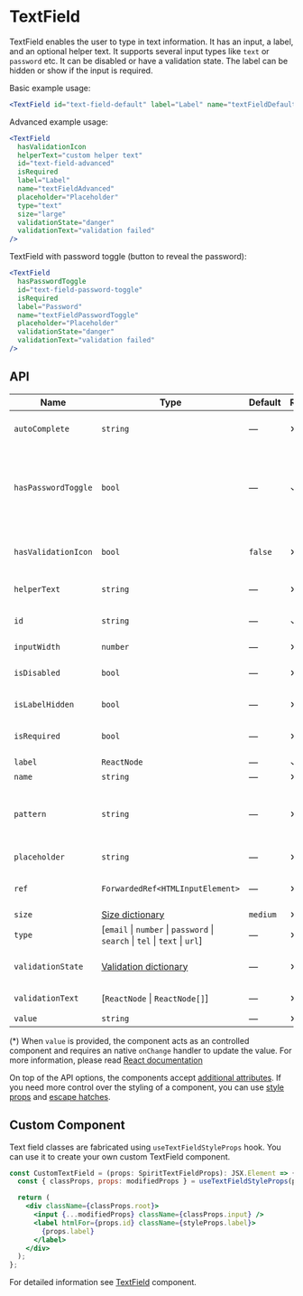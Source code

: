 # TextField

TextField enables the user to type in text information. It has an input, a
label, and an optional helper text. It supports several input types like `text` or
`password` etc. It can be disabled or have a validation state. The label can be
hidden or show if the input is required.

Basic example usage:

```jsx
<TextField id="text-field-default" label="Label" name="textFieldDefault" />
```

Advanced example usage:

```jsx
<TextField
  hasValidationIcon
  helperText="custom helper text"
  id="text-field-advanced"
  isRequired
  label="Label"
  name="textFieldAdvanced"
  placeholder="Placeholder"
  type="text"
  size="large"
  validationState="danger"
  validationText="validation failed"
/>
```

TextField with password toggle (button to reveal the password):

```jsx
<TextField
  hasPasswordToggle
  id="text-field-password-toggle"
  isRequired
  label="Password"
  name="textFieldPasswordToggle"
  placeholder="Placeholder"
  validationState="danger"
  validationText="validation failed"
/>
```

## API

| Name                | Type                                                                         | Default  | Required | Description                                                             |
| ------------------- | ---------------------------------------------------------------------------- | -------- | -------- | ----------------------------------------------------------------------- |
| `autoComplete`      | `string`                                                                     | —        | ✕        | [Automated assistance in filling][autocomplete-attr]                    |
| `hasPasswordToggle` | `bool`                                                                       | —        | ✓        | If true, the `type` is set to `password` and a password toggle is shown |
| `hasValidationIcon` | `bool`                                                                       | `false`  | ✕        | Whether to show validation icon                                         |
| `helperText`        | `string`                                                                     | —        | ✕        | Custom helper text                                                      |
| `id`                | `string`                                                                     | —        | ✓        | Input and label identification                                          |
| `inputWidth`        | `number`                                                                     | —        | ✕        | Input width                                                             |
| `isDisabled`        | `bool`                                                                       | —        | ✕        | Whether is field disabled                                               |
| `isLabelHidden`     | `bool`                                                                       | —        | ✕        | Whether is label hidden                                                 |
| `isRequired`        | `bool`                                                                       | —        | ✕        | Whether is field required                                               |
| `label`             | `ReactNode`                                                                  | —        | ✓        | Label text                                                              |
| `name`              | `string`                                                                     | —        | ✕        | Input name                                                              |
| `pattern`           | `string`                                                                     | —        | ✕        | Defines regular expressions for allowed value types                     |
| `placeholder`       | `string`                                                                     | —        | ✕        | Input placeholder                                                       |
| `ref`               | `ForwardedRef<HTMLInputElement>`                                             | —        | ✕        | Input element reference                                                 |
| `size`              | [Size dictionary][dictionary-size]                                           | `medium` | ✕        | Size variant                                                            |
| `type`              | \[`email` \| `number` \| `password` \| `search` \| `tel` \| `text` \| `url`] | —        | ✕        | Input type                                                              |
| `validationState`   | [Validation dictionary][dictionary-validation]                               | —        | ✕        | Type of validation state                                                |
| `validationText`    | \[`ReactNode` \| `ReactNode[]`]                                              | —        | ✕        | Validation text                                                         |
| `value`             | `string`                                                                     | —        | ✕        | Input value \*                                                          |

(\*) When `value` is provided, the component acts as an controlled component and requires an native `onChange` handler to update the value. For more information, please read [React documentation][react-input]

On top of the API options, the components accept [additional attributes][readme-additional-attributes].
If you need more control over the styling of a component, you can use [style props][readme-style-props]
and [escape hatches][readme-escape-hatches].

## Custom Component

Text field classes are fabricated using `useTextFieldStyleProps` hook. You can use it to create your own custom TextField component.

```jsx
const CustomTextField = (props: SpiritTextFieldProps): JSX.Element => {
  const { classProps, props: modifiedProps } = useTextFieldStyleProps(props);

  return (
    <div className={classProps.root}>
      <input {...modifiedProps} className={classProps.input} />
      <label htmlFor={props.id} className={styleProps.label}>
        {props.label}
      </label>
    </div>
  );
};
```

For detailed information see [TextField](https://github.com/lmc-eu/spirit-design-system/blob/main/packages/web/src/scss/components/TextField/README.md) component.

[autocomplete-attr]: https://developer.mozilla.org/en-US/docs/Web/HTML/Attributes/autocomplete
[dictionary-size]: https://github.com/lmc-eu/spirit-design-system/blob/main/docs/DICTIONARIES.md#size
[dictionary-validation]: https://github.com/lmc-eu/spirit-design-system/blob/main/docs/DICTIONARIES.md#validation
[react-input]: https://react.dev/reference/react-dom/components/input#controlling-an-input-with-a-state-variable
[readme-additional-attributes]: https://github.com/lmc-eu/spirit-design-system/blob/main/packages/web-react/README.md#additional-attributes
[readme-escape-hatches]: https://github.com/lmc-eu/spirit-design-system/blob/main/packages/web-react/README.md#escape-hatches
[readme-style-props]: https://github.com/lmc-eu/spirit-design-system/blob/main/packages/web-react/README.md#style-props
